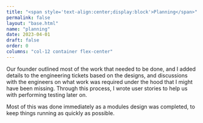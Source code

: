 ```yaml
---
title: "<span style='text-align:center;display:block'>Planning</span>"
permalink: false
layout: "base.html"
name: "planning"
date: 2023-04-01
draft: false
order: 0
columns: "col-12 container flex-center"
---
```

<div class="col col-12 sm-7 md-6 lg-7">
Our founder outlined most of the work that needed to be done, and I added details to the engineering tickets based on the designs, and discussions with the engineers on what work was required under the hood that I might have been missing.  Through this process, I wrote user stories to help us with performing testing later on.

Most of this was done immediately as a modules design was completed, to keep things running as quickly as possible.
</div>

